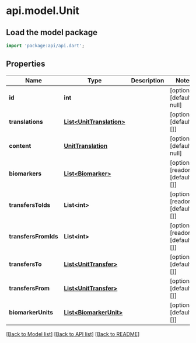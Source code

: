 # api.model.Unit

## Load the model package
```dart
import 'package:api/api.dart';
```

## Properties
Name | Type | Description | Notes
------------ | ------------- | ------------- | -------------
**id** | **int** |  | [optional] [default to null]
**translations** | [**List&lt;UnitTranslation&gt;**](UnitTranslation.md) |  | [optional] [default to []]
**content** | [**UnitTranslation**](UnitTranslation.md) |  | [optional] [default to null]
**biomarkers** | [**List&lt;Biomarker&gt;**](Biomarker.md) |  | [optional] [readonly] [default to []]
**transfersToIds** | **List&lt;int&gt;** |  | [optional] [readonly] [default to []]
**transfersFromIds** | **List&lt;int&gt;** |  | [optional] [readonly] [default to []]
**transfersTo** | [**List&lt;UnitTransfer&gt;**](UnitTransfer.md) |  | [optional] [default to []]
**transfersFrom** | [**List&lt;UnitTransfer&gt;**](UnitTransfer.md) |  | [optional] [default to []]
**biomarkerUnits** | [**List&lt;BiomarkerUnit&gt;**](BiomarkerUnit.md) |  | [optional] [default to []]

[[Back to Model list]](../README.md#documentation-for-models) [[Back to API list]](../README.md#documentation-for-api-endpoints) [[Back to README]](../README.md)


